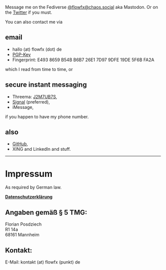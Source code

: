 <!-- 
.. title: Contact
.. slug: contact
.. date: 2015-08-01
.. tags: 
.. category: 
.. link: 
.. description: 
.. type: text
-->

Message me on the Fediverse <a rel="me" href="https://chaos.social/@flowfx" title="Look me up on mastodon!">@flowfx@chaos.social</a> aka Mastodon. Or on the [Twitter](https://twitter.com/flowfx_) if you must.

You can also contact me via

## email

  * hallo (at) <span style="display: none">don't spam me</span> flowfx (dot) <span style="display: none">really, please don't</span> de
  * [PGP-Key](/static/5F6BFA2A.asc)
  * Fingerprint: E493 8659 B54B B6B7 26E1 7D97 9DFE 19DE 5F6B FA2A

which I read from time to time, or

## secure instant messaging

  * Threema: [J2M7UB7S](threema://add?id=J2M7UB7S),
  * [Signal](https://whispersystems.org/) (preferred),
  * iMessage,

if you happen to have my phone number.

## also

* [GitHub](https://github.com/flowfx/),
* XING and LinkedIn and stuff.


****

<a name="impressum"></a>
# Impressum

As required by German law.

**[Datenschutzerklärung](link://slug/datenschutz)**

## Angaben gemäß § 5 TMG:

Florian Posdziech  
R1 14a  
68161 Mannheim

## Kontakt:

E-Mail:
kontakt (at) <span style="display: none">don't spam me</span> flowfx (punkt) <span style="display: none">really, please don't</span> de<br>
